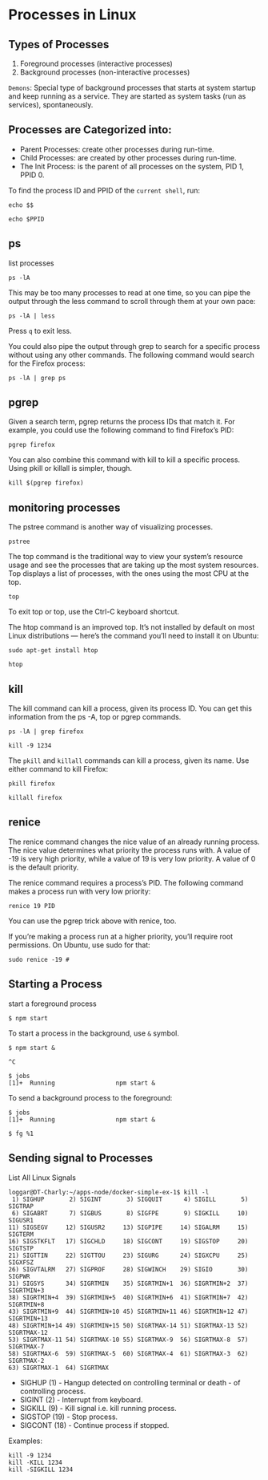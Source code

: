 # Processes in Linux

## Types of Processes

1. Foreground processes (interactive processes)
2. Background processes (non-interactive processes)

`Demons`: Special type of background processes that starts at system startup and keep running as a service. They are started as system tasks (run as services), spontaneously.

## Processes are Categorized into:

- Parent Processes: create other processes during run-time.
- Child Processes: are created by other processes during run-time.
- The Init Process: is the parent of all processes on the system, PID 1, PPID 0.

To find the process ID and PPID of the `current shell`, run:

```
echo $$

echo $PPID
```

## ps

list processes

```
ps -lA
```

This may be too many processes to read at one time, so you can pipe the output through the less command to scroll through them at your own pace:

```
ps -lA | less
```

Press `q` to exit less.

You could also pipe the output through grep to search for a specific process without using any other commands. The following command would search for the Firefox process:

```
ps -lA | grep ps
```

## pgrep

Given a search term, pgrep returns the process IDs that match it. For example, you could use the following command to find Firefox’s PID:

```
pgrep firefox
```

You can also combine this command with kill to kill a specific process. Using pkill or killall is simpler, though.

```
kill $(pgrep firefox)
```

## monitoring processes

The pstree command is another way of visualizing processes.

```
pstree
```

The top command is the traditional way to view your system’s resource usage and see the processes that are taking up the most system resources. Top displays a list of processes, with the ones using the most CPU at the top.

```
top
```

To exit top or top, use the Ctrl-C keyboard shortcut.

The htop command is an improved top. It’s not installed by default on most Linux distributions — here’s the command you’ll need to install it on Ubuntu:

```
sudo apt-get install htop

htop
```

## kill

The kill command can kill a process, given its process ID. You can get this information from the ps -A, top or pgrep commands.

```
ps -lA | grep firefox

kill -9 1234
```

The `pkill` and `killall` commands can kill a process, given its name. Use either command to kill Firefox:

```
pkill firefox

killall firefox
```

## renice

The renice command changes the nice value of an already running process. The nice value determines what priority the process runs with. A value of -19 is very high priority, while a value of 19 is very low priority. A value of 0 is the default priority.

The renice command requires a process’s PID. The following command makes a process run with very low priority:

```
renice 19 PID
```

You can use the pgrep trick above with renice, too.

If you’re making a process run at a higher priority, you’ll require root permissions. On Ubuntu, use sudo for that:

```
sudo renice -19 #
```

## Starting a Process

start a foreground process

```
$ npm start
```

To start a process in the background, use `&` symbol.

```
$ npm start &

^C

$ jobs
[1]+  Running                 npm start &
```

To send a background process to the foreground:

```
$ jobs
[1]+  Running                 npm start &

$ fg %1
```

## Sending signal to Processes

List All Linux Signals

```
loggar@DT-Charly:~/apps-node/docker-simple-ex-1$ kill -l
 1) SIGHUP       2) SIGINT       3) SIGQUIT      4) SIGILL       5) SIGTRAP
 6) SIGABRT      7) SIGBUS       8) SIGFPE       9) SIGKILL     10) SIGUSR1
11) SIGSEGV     12) SIGUSR2     13) SIGPIPE     14) SIGALRM     15) SIGTERM
16) SIGSTKFLT   17) SIGCHLD     18) SIGCONT     19) SIGSTOP     20) SIGTSTP
21) SIGTTIN     22) SIGTTOU     23) SIGURG      24) SIGXCPU     25) SIGXFSZ
26) SIGVTALRM   27) SIGPROF     28) SIGWINCH    29) SIGIO       30) SIGPWR
31) SIGSYS      34) SIGRTMIN    35) SIGRTMIN+1  36) SIGRTMIN+2  37) SIGRTMIN+3
38) SIGRTMIN+4  39) SIGRTMIN+5  40) SIGRTMIN+6  41) SIGRTMIN+7  42) SIGRTMIN+8
43) SIGRTMIN+9  44) SIGRTMIN+10 45) SIGRTMIN+11 46) SIGRTMIN+12 47) SIGRTMIN+13
48) SIGRTMIN+14 49) SIGRTMIN+15 50) SIGRTMAX-14 51) SIGRTMAX-13 52) SIGRTMAX-12
53) SIGRTMAX-11 54) SIGRTMAX-10 55) SIGRTMAX-9  56) SIGRTMAX-8  57) SIGRTMAX-7
58) SIGRTMAX-6  59) SIGRTMAX-5  60) SIGRTMAX-4  61) SIGRTMAX-3  62) SIGRTMAX-2
63) SIGRTMAX-1  64) SIGRTMAX
```

- SIGHUP (1) - Hangup detected on controlling terminal or death - of controlling process.
- SIGINT (2) - Interrupt from keyboard.
- SIGKILL (9) - Kill signal i.e. kill running process.
- SIGSTOP (19) - Stop process.
- SIGCONT (18) - Continue process if stopped.

Examples:

```
kill -9 1234
kill -KILL 1234
kill -SIGKILL 1234
```
